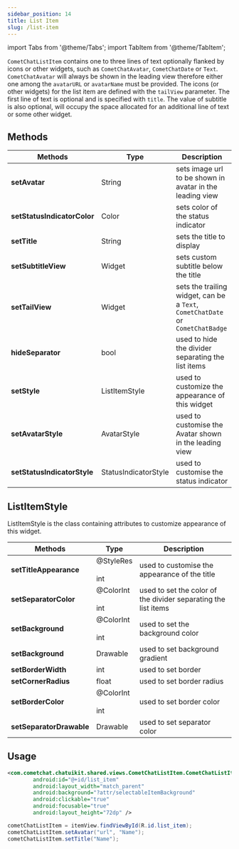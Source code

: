 ```yaml
---
sidebar_position: 14
title: List Item
slug: /list-item
---
```


import Tabs from '@theme/Tabs';
import TabItem from '@theme/TabItem';

`CometChatListItem` contains one to three lines of text optionally flanked by icons or other widgets, such as `CometChatAvatar`, `CometChatDate` or `Text`. `CometChatAvatar` will always be shown in the leading view therefore either one among the `avatarURL` or  `avatarName` must be provided. The icons (or other widgets) for the list item are defined with the `tailView` parameter. The first line of text is optional and is specified with `title`. The value of subtitle is also optional, will occupy the space allocated for an additional line of text or some other widget.

## Methods

| Methods | Type | Description | 
| ---- | ---- | ---- | 
| **setAvatar** | String | sets image url to be shown in avatar in the leading view | 
| **setStatusIndicatorColor** | Color | sets color of the status indicator | 
| **setTitle** | String | sets the title to display | 
| **setSubtitleView** | Widget | sets custom subtitle below the title | 
| **setTailView** | Widget | sets the trailing widget, can be a `Text`, `CometChatDate` or `CometChatBadge` | 
| **hideSeparator** | bool | used to hide the divider separating the list items | 
| **setStyle** | ListItemStyle | used to customize the appearance of this widget | 
| **setAvatarStyle** | AvatarStyle | used to customise the Avatar shown in the leading view | 
| **setStatusIndicatorStyle** | StatusIndicatorStyle | used to customise the status indicator | 


## ListItemStyle

ListItemStyle is the class containing attributes to customize appearance of this widget.

| Methods | Type | Description | 
| ---- | ---- | ---- | 
| **setTitleAppearance** | @StyleRes<br /><br />int | used to customise the appearance of the title | 
| **setSeparatorColor** | @ColorInt<br /><br />int | used to set the color of the divider separating the list items | 
| **setBackground** | @ColorInt<br /><br />int | used to set the background color | 
| **setBackground** | Drawable | used to set background gradient | 
| **setBorderWidth** | int | used to set border | 
| **setCornerRadius** | float | used to set border radius | 
| **setBorderColor** | @ColorInt<br /><br />int | used to set border color | 
| **setSeparatorDrawable** | Drawable | used to set separator color | 


## Usage

<Tabs>
<TabItem value="xml" label="XML">

```xml
<com.cometchat.chatuikit.shared.views.CometChatListItem.CometChatListItem
        android:id="@+id/list_item"
        android:layout_width="match_parent"
        android:background="?attr/selectableItemBackground"
        android:clickable="true"
        android:focusable="true"
        android:layout_height="72dp" />
```

</TabItem>
</Tabs>



<Tabs>
<TabItem value="java" label="Java">

```java
cometChatListItem = itemView.findViewById(R.id.list_item);
cometChatListItem.setAvatar("url", "Name");
cometChatListItem.setTitle("Name");
```

</TabItem>
</Tabs>


